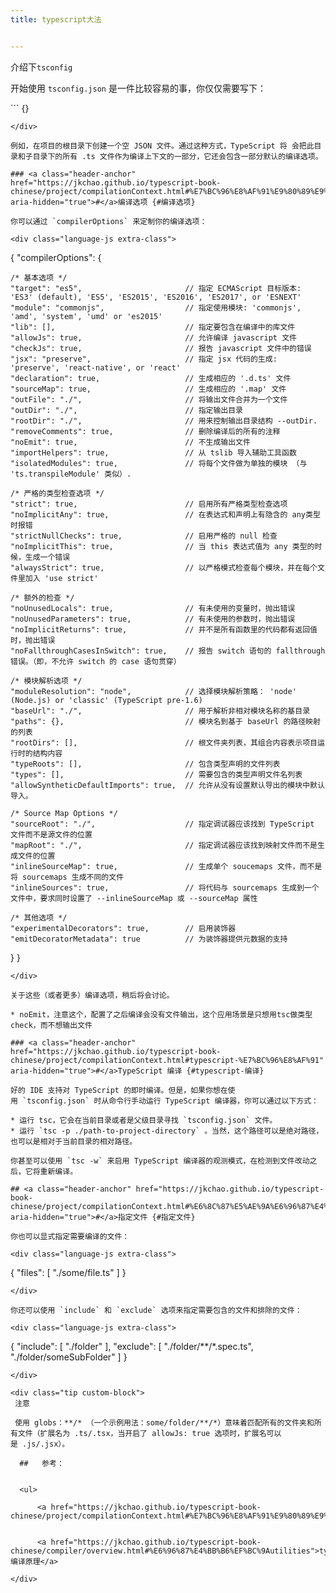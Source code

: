 ```yaml
---
title: typescript大法


---
```

介绍下`tsconfig`

开始使用 `tsconfig.json` 是一件比较容易的事，你仅仅需要写下：

<div class="language-json extra-class">
  ```
{}

```
</div>

例如，在项目的根目录下创建一个空 JSON 文件。通过这种方式，TypeScript 将 会把此目录和子目录下的所有 .ts 文件作为编译上下文的一部分，它还会包含一部分默认的编译选项。

### <a class="header-anchor" href="https://jkchao.github.io/typescript-book-chinese/project/compilationContext.html#%E7%BC%96%E8%AF%91%E9%80%89%E9%A1%B9" aria-hidden="true">#</a>编译选项 {#编译选项}

你可以通过 `compilerOptions` 来定制你的编译选项：

<div class="language-js extra-class">
  ```
{
  "compilerOptions": {

    /* 基本选项 */
    "target": "es5",                       // 指定 ECMAScript 目标版本: 'ES3' (default), 'ES5', 'ES2015', 'ES2016', 'ES2017', or 'ESNEXT'
    "module": "commonjs",                  // 指定使用模块: 'commonjs', 'amd', 'system', 'umd' or 'es2015'
    "lib": [],                             // 指定要包含在编译中的库文件
    "allowJs": true,                       // 允许编译 javascript 文件
    "checkJs": true,                       // 报告 javascript 文件中的错误
    "jsx": "preserve",                     // 指定 jsx 代码的生成: 'preserve', 'react-native', or 'react'
    "declaration": true,                   // 生成相应的 '.d.ts' 文件
    "sourceMap": true,                     // 生成相应的 '.map' 文件
    "outFile": "./",                       // 将输出文件合并为一个文件
    "outDir": "./",                        // 指定输出目录
    "rootDir": "./",                       // 用来控制输出目录结构 --outDir.
    "removeComments": true,                // 删除编译后的所有的注释
    "noEmit": true,                        // 不生成输出文件
    "importHelpers": true,                 // 从 tslib 导入辅助工具函数
    "isolatedModules": true,               // 将每个文件做为单独的模块 （与 'ts.transpileModule' 类似）.

    /* 严格的类型检查选项 */
    "strict": true,                        // 启用所有严格类型检查选项
    "noImplicitAny": true,                 // 在表达式和声明上有隐含的 any类型时报错
    "strictNullChecks": true,              // 启用严格的 null 检查
    "noImplicitThis": true,                // 当 this 表达式值为 any 类型的时候，生成一个错误
    "alwaysStrict": true,                  // 以严格模式检查每个模块，并在每个文件里加入 'use strict'

    /* 额外的检查 */
    "noUnusedLocals": true,                // 有未使用的变量时，抛出错误
    "noUnusedParameters": true,            // 有未使用的参数时，抛出错误
    "noImplicitReturns": true,             // 并不是所有函数里的代码都有返回值时，抛出错误
    "noFallthroughCasesInSwitch": true,    // 报告 switch 语句的 fallthrough 错误。（即，不允许 switch 的 case 语句贯穿）

    /* 模块解析选项 */
    "moduleResolution": "node",            // 选择模块解析策略： 'node' (Node.js) or 'classic' (TypeScript pre-1.6)
    "baseUrl": "./",                       // 用于解析非相对模块名称的基目录
    "paths": {},                           // 模块名到基于 baseUrl 的路径映射的列表
    "rootDirs": [],                        // 根文件夹列表，其组合内容表示项目运行时的结构内容
    "typeRoots": [],                       // 包含类型声明的文件列表
    "types": [],                           // 需要包含的类型声明文件名列表
    "allowSyntheticDefaultImports": true,  // 允许从没有设置默认导出的模块中默认导入。

    /* Source Map Options */
    "sourceRoot": "./",                    // 指定调试器应该找到 TypeScript 文件而不是源文件的位置
    "mapRoot": "./",                       // 指定调试器应该找到映射文件而不是生成文件的位置
    "inlineSourceMap": true,               // 生成单个 soucemaps 文件，而不是将 sourcemaps 生成不同的文件
    "inlineSources": true,                 // 将代码与 sourcemaps 生成到一个文件中，要求同时设置了 --inlineSourceMap 或 --sourceMap 属性

    /* 其他选项 */
    "experimentalDecorators": true,        // 启用装饰器
    "emitDecoratorMetadata": true          // 为装饰器提供元数据的支持
  }
}

```
</div>

关于这些（或者更多）编译选项，稍后将会讨论。

* noEmit，注意这个，配置了之后编译会没有文件输出，这个应用场景是只想用tsc做类型check，而不想输出文件

### <a class="header-anchor" href="https://jkchao.github.io/typescript-book-chinese/project/compilationContext.html#typescript-%E7%BC%96%E8%AF%91" aria-hidden="true">#</a>TypeScript 编译 {#typescript-编译}

好的 IDE 支持对 TypeScript 的即时编译。但是，如果你想在使用 `tsconfig.json` 时从命令行手动运行 TypeScript 编译器，你可以通过以下方式：

* 运行 tsc，它会在当前目录或者是父级目录寻找 `tsconfig.json` 文件。
* 运行 `tsc -p ./path-to-project-directory` 。当然，这个路径可以是绝对路径，也可以是相对于当前目录的相对路径。

你甚至可以使用 `tsc -w` 来启用 TypeScript 编译器的观测模式，在检测到文件改动之后，它将重新编译。

## <a class="header-anchor" href="https://jkchao.github.io/typescript-book-chinese/project/compilationContext.html#%E6%8C%87%E5%AE%9A%E6%96%87%E4%BB%B6" aria-hidden="true">#</a>指定文件 {#指定文件}

你也可以显式指定需要编译的文件：

<div class="language-js extra-class">
  ```
{
  "files": [
    "./some/file.ts"
  ]
}

```
</div>

你还可以使用 `include` 和 `exclude` 选项来指定需要包含的文件和排除的文件：

<div class="language-js extra-class">
  ```
{
  "include": [
    "./folder"
  ],
  "exclude": [
    "./folder/**/*.spec.ts",
    "./folder/someSubFolder"
  ]
}

```
</div>

<div class="tip custom-block">
 注意
  
 使用 globs：**/* （一个示例用法：some/folder/**/*）意味着匹配所有的文件夹和所有文件（扩展名为 .ts/.tsx，当开启了 allowJs: true 选项时，扩展名可以是 .js/.jsx）。
  
  ##   参考：
  

  <ul>
    
      <a href="https://jkchao.github.io/typescript-book-chinese/project/compilationContext.html#%E7%BC%96%E8%AF%91%E9%80%89%E9%A1%B9">typescript</a>
    
    
      <a href="https://jkchao.github.io/typescript-book-chinese/compiler/overview.html#%E6%96%87%E4%BB%B6%EF%BC%9Autilities">typescript编译原理</a>
    
</div>
